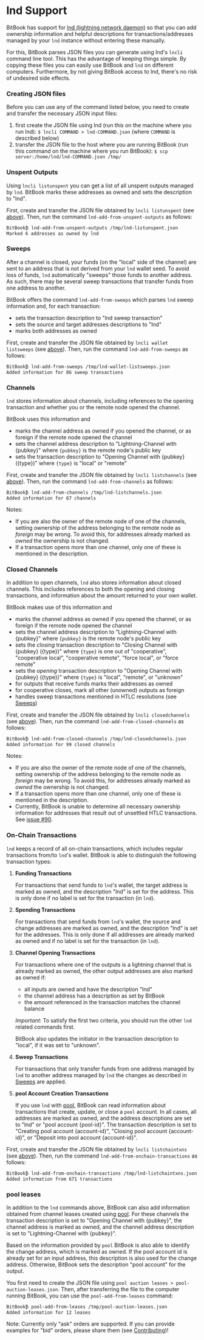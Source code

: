 # lnd Support
BitBook has support for [lnd (lightning network daemon)](https://github.com/lightningnetwork/lnd) so that you can
add ownership information and helpful descriptions for transactions/addresses managed by your `lnd` instance without
entering these manually.

For this, BitBook parses JSON files you can generate using lnd's `lncli` command line tool. This has the advantage of
keeping things simple. By copying these files you can easily use BitBook and `lnd` on different computers. Furthermore,
by not giving BitBook access to lnd, there's no risk of undesired side effects.

### Creating JSON files
Before you can use any of the command listed below, you need to create and transfer the necessary JSON input files:

1. first create the JSON file using lnd (run this on the machine where you run lnd): `$ lncli COMMAND > lnd-COMMAND.json` (where `COMMAND` is described below)
2. transfer the JSON file to the host where you are running BitBook (run this command on the machine where you run BitBook): `$ scp server:/home/lnd/lnd-COMMAND.json /tmp/`

### Unspent Outputs
Using `lncli listunspent` you can get a list of all unspent outputs managed by `lnd`.
BitBook marks these addresses as owned and sets the description to "lnd".

First, create and transfer the JSON file obtained by `lncli listunspent` (see [above](#creating-json-files)).
Then, run the command `lnd-add-from-unspent-outputs` as follows:
```
BitBook₿ lnd-add-from-unspent-outputs /tmp/lnd-listunspent.json
Marked 6 addresses as owned by lnd
```

### Sweeps
After a channel is closed, your funds (on the "local" side of the channel) are sent to an address that is not derived
from your `lnd` wallet seed. To avoid loss of funds, `lnd` automatically "sweeps" those funds to another address. As
such, there may be several sweep transactions that transfer funds from one address to another.

BitBook offers the command `lnd-add-from-sweeps` which parses `lnd` sweep information and, for each transaction:

 - sets the transaction description to "lnd sweep transaction"
 - sets the source and target addresses descriptions to "lnd"
 - marks both addresses as owned

First, create and transfer the JSON file obtained by `lncli wallet listsweeps` (see [above](#creating-json-files)).
Then, run the command `lnd-add-from-sweeps` as follows:
```
BitBook₿ lnd-add-from-sweeps /tmp/lnd-wallet-listsweeps.json
Added information for 86 sweep transactions
```

### Channels
`lnd` stores information about channels, including references to the opening transaction and whether you or the remote
node opened the channel.

BitBook uses this information and

- marks the channel address as owned if you opened the channel, or as foreign if the remote node opened the channel
- sets the channel address description to "Lightning-Channel with {pubkey}" where `{pubkey}` is the remote node's public
  key
- sets the transaction description to "Opening Channel with {pubkey} ({type})" where `{type}` is "local" or "remote"

First, create and transfer the JSON file obtained by `lncli listchannels` (see [above](#creating-json-files)).
Then, run the command `lnd-add-from-channels` as follows:
```
BitBook₿ lnd-add-from-channels /tmp/lnd-listchannels.json
Added information for 67 channels
```

Notes:

- If you are also the owner of the remote node of one of the channels, setting ownership of the address belonging to the
  remote node as *foreign* may be wrong. To avoid this, for addresses already marked as *owned* the ownership is not
  changed.
- If a transaction opens more than one channel, only one of these is mentioned in the description.

### Closed Channels
In addition to open channels, `lnd` also stores information about closed channels. This includes references to both the
opening and closing transactions, and information about the amount returned to your own wallet.

BitBook makes use of this information and

- marks the channel address as owned if you opened the channel, or as foreign if the remote node opened the channel 
- sets the channel address description to "Lightning-Channel with {pubkey}" where `{pubkey}` is the remote node's public
  key
- sets the *closing* transaction description to "Closing Channel with {pubkey} ({type})" where `{type}` is one out of
  "cooperative", "cooperative local", "cooperative remote", "force local", or "force remote"
- sets the *opening* transaction description to "Opening Channel with {pubkey} ({type})" where `{type}` is
      "local", "remote", or "unknown"
- for outputs that receive funds marks their addresses as owned
- for cooperative closes, mark all other (unowned) outputs as foreign
- handles sweep transactions mentioned in HTLC resolutions (see [Sweeps](#sweeps))

First, create and transfer the JSON file obtained by `lncli closedchannels` (see [above](#creating-json-files)).
Then, run the command `lnd-add-from-closed-channels` as follows:
```
BitBook₿ lnd-add-from-closed-channels /tmp/lnd-closedchannels.json
Added information for 99 closed channels
```
  
Notes:

- If you are also the owner of the remote node of one of the channels, setting ownership of the address belonging to the
  remote node as *foreign* may be wrong. To avoid this, for addresses already marked as *owned* the ownership is not
  changed.
- If a transaction opens more than one channel, only one of these is mentioned in the description.
- Currently, BitBook is unable to determine all necessary ownership information for addresses that result out of
  unsettled HTLC transactions. See [issue #90](https://github.com/C-Otto/BitBook/issues/89).

### On-Chain Transactions
`lnd` keeps a record of all on-chain transactions, which includes regular transactions from/to `lnd`'s wallet.
BitBook is able to distinguish the following transaction types:

1. **Funding Transactions**
   
   For transactions that send funds to `lnd`'s wallet, the target address is marked as owned, and
   the description "lnd" is set for the address.
   This is only done if no label is set for the transaction (in `lnd`).
   
2. **Spending Transactions**

   For transactions that send funds from `lnd`'s wallet, the source and change addresses are marked as owned, and
   the description "lnd" is set for the addresses.
   This is only done if all addresses are already marked as owned and if no label is set for the transaction (in `lnd`).

3. **Channel Opening Transactions**
   
   For transactions where one of the outputs is a lightning channel that is already marked as owned, the other
   output addresses are also marked as owned if:

   - all inputs are owned and have the description "lnd"
   - the channel address has a description as set by BitBook
   - the amount referenced in the transaction matches the channel balance
  
   *Important:* To satisfy the first two criteria, you should run the other `lnd` related commands first.

    BitBook also updates the initiator in the transaction description to "local", if it was set to "unknown".

4. **Sweep Transactions**
   
   For transactions that only transfer funds from one address managed by `lnd` to another address managed by `lnd`
   the changes as described in [Sweeps](#sweeps) are applied.
   
5. **pool Account Creation Transactions**

   If you use `lnd` with [pool](https://github.com/lightninglabs/pool), BitBook can read information about transactions
   that create, update, or close a `pool` account. In all cases, all addresses are marked as owned, and the address
   descriptions are set to "lnd" or "pool account {pool-id}". The transaction description is set to
   "Creating pool account {account-id}", "Closing pool account {account-id}", or
   "Deposit into pool account {account-id}".

First, create and transfer the JSON file obtained by `lncli listchaintxns` (see [above](#creating-json-files)).
Then, run the command `lnd-add-from-onchain-transactions` as follows:
```
BitBook₿ lnd-add-from-onchain-transactions /tmp/lnd-listchaintxns.json
Added information from 671 transactions
```


### pool leases

In addition to the `lnd` commands above, BitBook can also add information obtained from channel leases created using
[pool](https://github.com/lightninglabs/pool). For these channels the transaction description is set to
"Opening Channel with {pubkey}", the channel address is marked as owned, and the channel address description is set to
"Lightning-Channel with {pubkey}".

Based on the information provided by `pool` BitBook is also able to identify the change address, which is marked as
owned. If the pool account id is already set for an input address, this description is also used for the change address.
Otherwise, BitBook sets the description "pool account" for the output.

You first need to create the JSON file using `pool auction leases > pool-auction-leases.json`.
Then, after transferring the file to the computer running BitBook, you can use the `pool-add-from-leases` command:

```
BitBook₿ pool-add-from-leases /tmp/pool-auction-leases.json
Added information for 12 leases
```

Note: Currently only "ask" orders are supported. If you can provide examples for "bid" orders, please share them
(see [Contributing](contributing.md))!
